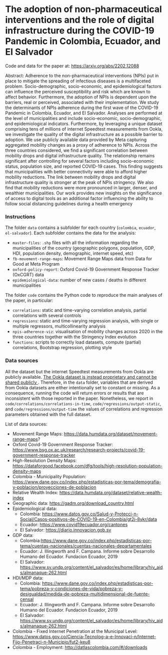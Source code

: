 # The adoption of non-pharmaceutical interventions and the role of digital infrastructure during the COVID-19 Pandemic in Colombia, Ecuador, and El Salvador

Code and data for the paper at: https://arxiv.org/abs/2202.12088

Abstract: Adherence to the non-pharmaceutical interventions (NPIs) put in place to mitigate the spreading of infectious diseases is a multifaceted problem. Socio-demographic, socio-economic, and epidemiological factors can influence the perceived susceptibility and risk which are known to affect behavior. Furthermore, the adoption of NPIs is dependent upon the barriers, real or perceived, associated with their implementation. We study the determinants of NPIs adherence during the first wave of the COVID-19 Pandemic in Colombia, Ecuador, and El Salvador. Analyses are performed at the level of municipalities and include socio-economic, socio-demographic, and epidemiological indicators. Furthermore, by leveraging a unique dataset comprising tens of millions of internet Speedtest measurements from Ookla, we investigate the quality of the digital infrastructure as a possible barrier to adoption. We use publicly available data provided by Meta capturing aggregated mobility changes as a proxy of adherence to NPIs. Across the three countries considered, we find a significant correlation between mobility drops and digital infrastructure quality. The relationship remains significant after controlling for several factors including socio-economic status, population size, and reported COVID-19 cases. This finding suggests that municipalities with better connectivity were able to afford higher mobility reductions. The link between mobility drops and digital infrastructure quality is stronger at the peak of NPIs stringency. We also find that mobility reductions were more pronounced in larger, denser, and wealthier municipalities. Our work provides new insights on the significance of access to digital tools as an additional factor influencing the ability to follow social distancing guidelines during a health emergency 


### Instructions
The folder ```data``` contains a subfolder for each country (```colombia```, ```ecuador```, ```el-salvador```). Each subfolder contains the data for the analysis:
- ```master-files```: ```.shp``` files with all the information regarding the municipalities of the country (geographic polygons, population, GDP, HDI, population density, demographic, internet speed, etc)
- ```fb-movement-range-maps```: Movement Range Maps data from Data for Good at Meta Program
- ```oxford-policy-report```: Oxford Covid-19 Government Response Tracker (OxCGRT) data
- ```epidemiological-data```: number of new cases / deaths in different municipalities


The folder ```code``` contains the Python code to reproduce the main analyses of the paper, in particular:
- ```correlations```: static and time-varying correlation analysis, partial correlations with several controls 
- ```regressions```: static and time-varying regression analysis, with single or multiple regressors, multicollinearity analysis
- ```npis-adherence-viz```: visualisation of mobility changes across 2020 in the three countries together with the Stringency Index evolution
- ```functions```: scripts to correctly load datasets, compute (partial) correlations, Bootstrap regression, plotting style


### Data sources
All the dataset but the internet Speedtest measurements from Ookla are publicly available. <ins> The Ookla dataset is instead proprietary and cannot be shared publicly </ins>. Therefore, in the ```data``` folder, variables that are derived from Ookla datasets are either intentionally set to constant or missing. As a consequence, running the code will return errors or results that are inconsistent with those reported in the paper. Nonetheless, we report in ```code/correlations/correlations-in-time```, ```code/regressions/output-static```, and ```code/regressions/output-time``` the values of correlations and regression parameters obtained with the full dataset.


List of data sources:
- Movement Range Maps: https://data.humdata.org/dataset/movement-range-maps?
- Oxford Covid-19 Government Response Tracker: https://www.bsg.ox.ac.uk/research/research-projects/covid-19-government-response-tracker
- High-Resolution Density Maps: https://dataforgood.facebook.com/dfg/tools/high-resolution-population-density-maps
- Colombia - Municipality Population: https://www.dane.gov.co/index.php/estadisticas-por-tema/demografia-y-poblacion/proyecciones-de-poblacion
- Relative Wealth Index: https://data.humdata.org/dataset/relative-wealth-index
- Geographic data: https://gadm.org/download_country.html
- Epidemiological data:
  - Colombia: https://www.datos.gov.co/Salud-y-Protecci-n-Social/Casos-positivos-de-COVID-19-en-Colombia/gt2j-8ykr/data
  - Ecuador: https://www.covid19ecuador.org/cantones
  - El Salvador: https://diario.innovacion.gob.sv
- GDP data:
  - Colombia:https://www.dane.gov.co/index.php/estadisticas-por-tema/cuentas-nacionales/cuentas-nacionales-departamentales
  - Ecuador: J. Illingworth and F. Campana. Informe sobre Desarrollo Humano del Ecuador. Fundacion Ecuador, 2019
  - El Salvador:  https://www.sv.undp.org/content/el_salvador/es/home/library/hiv_aids/almanaque-262.html
- HDI/MDP data:
  - Colombia: https://www.dane.gov.co/index.php/estadisticas-por-tema/pobreza-y-condiciones-de-vida/pobreza-y-desigualdad/medida-de-pobreza-multidimensional-de-fuente-censal
  - Ecuador: J. Illingworth and F. Campana. Informe sobre Desarrollo Humano del Ecuador. Fundacion Ecuador, 2019
  - El Salvador: https://www.sv.undp.org/content/el_salvador/es/home/library/hiv_aids/almanaque-262.html
- Colombia - Fixed Internet Penetration at the Municipal Level: https://www.datos.gov.co/Ciencia-Tecnolog-a-e-Innovaci-n/Internet-Fijo-Penetraci-n-Municipio/fut2-keu8
- Colombia - Employment: http://datlascolombia.com/#/downloads
